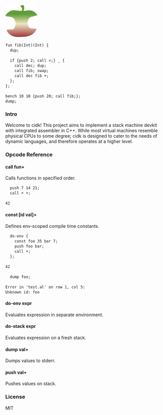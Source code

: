 ![Logo](logo.png)
  
```
fun fib(Int)(Int) {
  dup;
    
  if {push 2; call <;} _ {
    call dec; dup;
    call fib; swap;
    call dec fib +;
  };
};

bench 10 10 {push 20; call fib;};
dump;
```

### Intro
Welcome to cidk! This project aims to implement a stack machine devkit with integrated assembler in C++. While most virtual machines resemble physical CPUs to some degree; cidk is designed to cater to the needs of dynamic languages, and therefore operates at a higher level.

### Opcode Reference

#### call fun+
Calls functions in specified order.

```
  push 7 14 21;
  call + +;

42
```

#### const [id val]+
Defines env-scoped compile time constants.

```
  do-env {
    const foo 35 bar 7;
    push foo bar;
    call +;
  };
  
42

  dump foo;

Error in 'test.al' on row 1, col 5:
Unknown id: foo
```

#### do-env expr
Evaluates expression in separate environment.

#### do-stack expr
Evaluates expression on a fresh stack.

#### dump val+
Dumps values to stderr.

#### push val+
Pushes values on stack.

### License
MIT